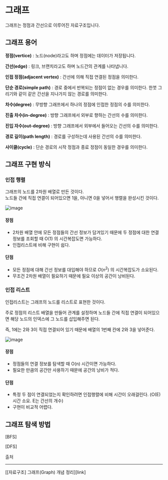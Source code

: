 # 그래프

그래프는 정점과 간선으로 이루어진 자료구조입니다.

## 그래프 용어

**정점(vertice)** : 노드(node)라고도 하며 정점에는 데이터가 저장됩니다.

**간선(edge)** : 링크, 브랜치라고도 하며 노드간의 관계를 나타냅니다.

**인접 정점(adjacent vertex)** : 간선에 의해 직접 연결된 정점을 의미한다. 

**단순 경로(simple path)** : 경로 중에서 반복되는 정점이 없는 경우를 의미한다. 한붓 그리기와 같이 같은 간선을 지나가지 않는 경로를 의미한다. 

**차수(degree)** : 무방향 그래프에서 하나의 정점에 인접한 정점의 수를 의미한다. 

**진출 차수(in-degree)** : 방향 그래프에서 외부로 향하는 간선의 수를 의미한다.

**진입 자수(out-degree)** : 방향 그래프에서 외부에서 들어오는 간선의 수를 의미한다.

**경로 길이(path length)** : 경로를 구성하는데 사용된 간선의 수를 의미한다. 

**사이클(cycle)** : 단순 경로의 시작 정점과 종료 정점이 동일한 경우를 의미한다.

## 그래프 구현 방식

### 인접 행렬

그래프의 노드를 2차원 배열로 만든 것이다.   
노드들 간에 직접 연결이 되어있으면 1을, 아니면 0을 넣어서 행렬을 완성시킨 것이다.

![image](https://blog.kakaocdn.net/dn/bU5TAj/btq6FvzI00f/JhlHNPKKEHdmFuBDcOpp1k/img.png)

#### 장점
- 2차원 배열 안에 모든 정점들의 간선 정보가 담겨있기 때문에 두 정점에 대한 연결 정보를 조회할 때 O(1) 의 시간복잡도면 가능하다.
- 인접리스트에 비해 구현이 쉽다.

#### 단점
- 모든 정점에 대해 간선 정보를 대입해야 하므로 $O(n^2)$ 의 시간복잡도가 소요된다.
- 무조건 2차원 배열이 필요하기 때문에 필요 이상의 공간이 낭비된다.



### 인접 리스트

인접리스트는 그래프의 노드를 리스트로 표현한 것이다.

주로 정점의 리스트 배열을 만들어 관계를 설정하며 노드들 간에 직접 연결이 되어있으면 해당 노드의 인덱스에 그 노드를 삽입해주면 된다.

즉, 1에는 2와 3이 직접 연결되어 있기 때문에 배열의 1번째 칸에 2와 3을 넣어준다.

![image](https://blog.kakaocdn.net/dn/qXGPa/btq6Bd1l2TJ/9w7oyaC3nVQgshW8yIvQg1/img.png)

#### 장점
- 정점들의 연결 정보를 탐색할 때 O(n) 시간이면 가능하다.
- 필요한 만큼의 공간만 사용하기 때문에 공간의 낭비가 적다.

#### 단점
- 특정 두 점이 연결되었는지 확인하려면 인접행렬에 비해 시간이 오래걸린다. (O(E) 시간 소요. E는 간선의 개수)
- 구현이 비교적 어렵다.

## 그래프 탐색 방법

[BFS]

[DFS]



출처
<hr/>
[[자료구조] 그래프(Graph) 개념 정리][link]

[link]: https://hongcoding.tistory.com/78